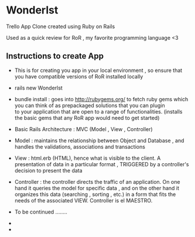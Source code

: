 # Wonderlst

 Trello App Clone created using Ruby on Rails 

 Used as a quick review for RoR , my favorite programming language <3

## Instructions to create App 

* This is for creating you app in your local environment , so ensure that you have compatible versions of RoR installed locally

* rails new Wonderlst 

* bundle install : goes into http://rubygems.org/ to fetch ruby gems which you can think of as prepackaged solutions that you can plugin  
  to your application that are open to a range of functionalities. (installs the basic gems that any RoR app would need to get started)

* Basic Rails Architecture : MVC (Model , View , Controller)

* Model : maintains the relationship between Object and Database , and handles the validations, associations and transactions

* View : html.erb (HTML), hence what is visible to the client. A presentation of data in a particular format , TRIGGERED by a controller's 
         decision to present the data

* Controller : the controller directs the traffic of an application. On one hand it queries the model for specific data , and on the other hand 
               it organizes this data (searching , sorting , etc.) in a form that fits the needs of the associated VIEW. Controller is el MAESTRO. 

* To be continued ........

* 

* 